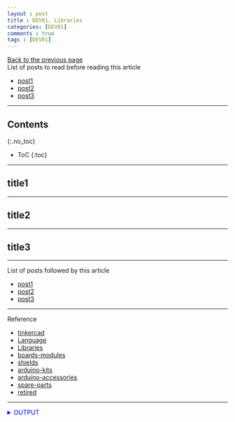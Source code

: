 ```yaml
---
layout : post
title : DEV01, Libraries
categories: [DEV01]
comments : true
tags : [DEV01]
---
```

[Back to the previous page](https://userdyk-github.github.io/Study.html) <br>
List of posts to read before reading this article
- <a href='https://userdyk-github.github.io/'>post1</a>
- <a href='https://userdyk-github.github.io/'>post2</a>
- <a href='https://userdyk-github.github.io/'>post3</a>

---

## Contents
{:.no_toc}

* ToC
{:toc}

<hr class="division1">

## title1

<hr class="division2">

## title2

<hr class="division2">

## title3

<hr class="division1">

List of posts followed by this article
- [post1](https://userdyk-github.github.io/)
- <a href='https://userdyk-github.github.io/'>post2</a>
- <a href='https://userdyk-github.github.io/'>post3</a>

---

Reference

- <a href='https://www.tinkercad.com/dashboard' target="_blank">tinkercad</a>
- <a href='https://www.arduino.cc/reference/en/' target="_blank">Language</a>
- <a href='https://www.arduino.cc/en/Reference/Libraries' target="_blank">Libraries</a>
- <a href='https://store.arduino.cc/usa/arduino/boards-modules' target="_blank">boards-modules</a>
- <a href='https://store.arduino.cc/usa/arduino/shields' target="_blank">shields</a>
- <a href='https://store.arduino.cc/usa/arduino/arduino-kits' target="_blank">arduino-kits</a>
- <a href='https://store.arduino.cc/usa/arduino/arduino-accessories' target="_blank">arduino-accessories</a>
- <a href='https://store.arduino.cc/usa/spare-parts' target="_blank">spare-parts</a>
- <a href='https://store.arduino.cc/usa/arduino/retired' target="_blank">retired</a>

---

<details markdown="1">
<summary class='jb-small' style="color:blue">OUTPUT</summary>
<hr class='division3'>
    <details markdown="1">
    <summary class='jb-small' style="color:red">OUTPUT</summary>
    <hr class='division3_1'>
    <hr class='division3_1'>
    </details>
<hr class='division3'>
</details>

